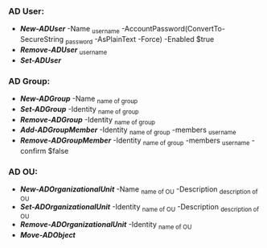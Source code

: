 ﻿### AD User:

- ***New-ADUser*** -Name <sub>username</sub> -AccountPassword(ConvertTo-SecureString <sub>password</sub> -AsPlainText -Force) -Enabled $true
- ***Remove-ADUser*** <sub>username</sub>
- ***Set-ADUser***

### AD Group:

- ***New-ADGroup*** -Name <sub>name of group</sub>
- ***Set-ADGroup*** -Identity <sub>name of group</sub>
- ***Remove-ADGroup*** -Identity <sub>name of group</sub>
- ***Add-ADGroupMember*** -Identity <sub>name of group</sub> -members <sub>username</sub>
- ***Remove-ADGroupMember*** -Identity <sub>name of group</sub> -members <sub>username</sub> -confirm $false

### AD OU:

- ***New-ADOrganizationalUnit*** -Name <sub>name of OU</sub> -Description <sub>description of OU</sub>
- ***Set-ADOrganizationalUnit*** -Identity <sub>name of OU</sub> -Description <sub>description of OU</sub>
- ***Remove-ADOrganizationalUnit*** -Identity <sub>name of OU</sub>
- ***Move-ADObject***